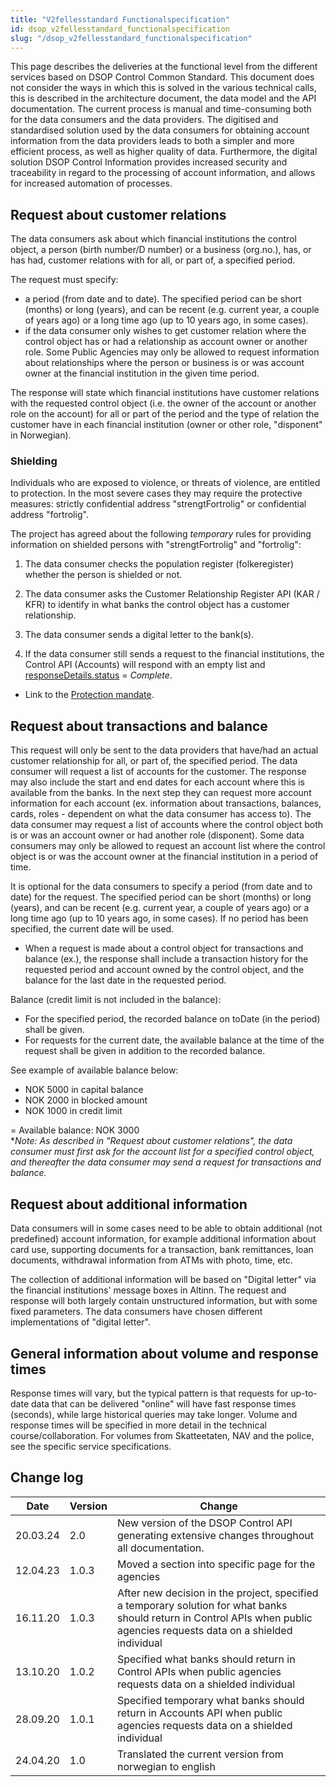 ```yaml
---
title: "V2fellesstandard Functionalspecification"
id: dsop_v2fellesstandard_functionalspecification
slug: "/dsop_v2fellesstandard_functionalspecification"
---
```


This page describes the deliveries at the functional level from the different services based on DSOP Control Common
Standard. This document does not consider the ways in which this is solved in the various technical calls, this is
described in the architecture document, the data model and the API documentation. The current process is manual and
time-consuming both for the data consumers and the data providers. The digitised and standardised solution
used by the data consumers for obtaining account information from the data providers leads to both a
simpler and more efficient process, as well as higher quality of data. Furthermore, the digital solution DSOP Control
Information provides increased security and traceability in regard to the processing of account information, and allows
for increased automation of processes.

## Request about customer relations

The data consumers ask about which financial institutions the control object, a person (birth number/D number) or a business (org.no.), has,
or has had, customer relations with for all, or part of, a specified period.

The request must specify:
- a period (from date and to date). The specified period can be short (months) or long (years), and can be recent (e.g. current year, a couple of years ago) or a long time ago (up to 10 years ago, in some cases).
- if the data consumer only wishes to get customer relation where the control object has or had a relationship as account owner or another role. Some Public Agencies may only be allowed to request information about relationships where the person or business is or was account owner at the financial institution in the given time period.

The response will state which financial institutions have customer relations with the requested control object (i.e.
the owner of the account or another role on the account) for all or part of the period and the type of relation the customer
have in each financial institution (owner or other role, "disponent" in Norwegian).

### Shielding

Individuals who are exposed to violence, or threats of violence, are entitled to protection. In the most severe cases
they may require the protective measures: strictly confidential address "strengtFortrolig" or
confidential address "fortrolig".

The project has agreed about the following *temporary* rules for providing information on shielded persons with
"strengtFortrolig" and "fortrolig":

1. The data consumer checks the population register (folkeregister) whether the person is shielded or not.

2. The data consumer asks the Customer Relationship Register API (KAR / KFR) to identify in what banks the control object has a customer relationship.

3. The data consumer sends a digital letter to the bank(s).

4. If the data consumer still sends a request to the financial institutions, the Control API (Accounts) will respond with an empty list and [responseDetails.status](https:/dokumentasjon.dsop.no/dsop_v2fellesstandard_accounts#responsedetailsstatus) = *Complete*.

- Link to the [Protection mandate](https:/lovdata.no/dokument/INS/forskrift/1972-03-17-3352).

## Request about transactions and balance

This request will only be sent to the data providers that have/had an actual customer relationship for all, or part
of, the specified period. The data consumer will request a list of accounts for the customer. The response may also
include the start and end dates for each account where this is available from the banks. In the next step they can
request more account information for each account (ex. information about transactions, balances, cards, roles -
dependent on what the data consumer has access to). The data consumer may request a list of accounts where the control
object both is or was an account owner or had another role (disponent). Some data consumers may only be allowed to
request an account list where the control object is or was the account owner at the financial institution in a period
of time.

It is optional for the data consumers to specify a period (from date and to date) for the request. The specified
period can be short (months) or long (years), and can be recent (e.g. current year, a couple of years ago) or a long
time ago (up to 10 years ago, in some cases). If no period has been specified, the current date will be used.

* When a request is made about a control object for transactions and balance (ex.), the response shall include a transaction history for the requested period and account owned by the control object, and the balance for the last date in the requested period.

Balance (credit limit is not included in the balance):

* For the specified period, the recorded balance on toDate (in the period) shall be given.
* For requests for the current date, the available balance at the time of the request shall be given in addition to the recorded balance.

See example of available balance below:

* NOK 5000 in capital balance
* NOK 2000 in blocked amount
* NOK 1000 in credit limit

= Available balance: NOK 3000
<br  />
**Note: As described in "Request about customer relations", the data consumer must first ask for the account list for a
specified control object, and thereafter the data consumer may send a request for
transactions and balance.*

## Request about additional information

Data consumers will in some cases need to be able to obtain additional (not predefined) account information, for
example additional information about card use, supporting documents for a transaction, bank remittances, loan documents,
withdrawal information from ATMs with photo, time, etc.

The collection of additional information will be based on "Digital letter" via the financial institutions' message boxes
in Altinn. The request and response will both largely contain unstructured information, but with some fixed parameters.
The data consumers have chosen different implementations of "digital letter".

## General information about volume and response times

Response times will vary, but the typical pattern is that requests for up-to-date data that can be delivered "online"
will have fast response times (seconds), while large historical queries may take longer. Volume and response times will
be specified in more detail in the technical course/collaboration. For volumes from Skatteetaten, NAV and the police,
see the specific service specifications.

## Change log

| Date | Version | Change |
| ---------- | --------- | ---------------------------------------------------------------------------------------------------------------------------------------------------------------------------- |
| 20.03.24 | 2.0 | New version of the DSOP Control API generating extensive changes throughout all documentation. |
| 12.04.23 | 1.0.3 | Moved a section into specific page for the agencies |
| 16.11.20 | 1.0.3 | After new decision in the project, specified a temporary solution for what banks should return in Control APIs when public agencies requests data on a shielded individual |
| 13.10.20 | 1.0.2 | Specified what banks should return in Control APIs when public agencies requests data on a shielded individual |
| 28.09.20 | 1.0.1 | Specified temporary what banks should return in Accounts API when public agencies requests data on a shielded individual |
| 24.04.20 | 1.0 | Translated the current version from norwegian to english |


